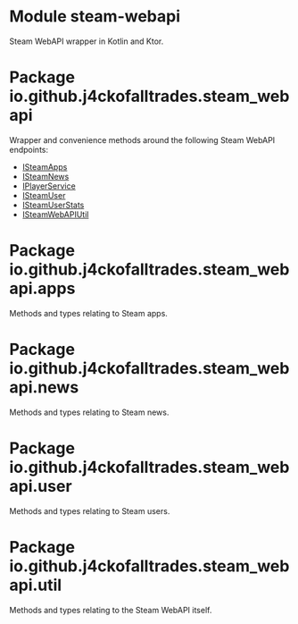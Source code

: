 # Module steam-webapi

Steam WebAPI wrapper in Kotlin and Ktor.

# Package io.github.j4ckofalltrades.steam_webapi

Wrapper and convenience methods around the following Steam WebAPI endpoints:

 - [ISteamApps](https://partner.steamgames.com/doc/webapi/ISteamApps)
 - [ISteamNews](https://partner.steamgames.com/doc/webapi/ISteamNews)
 - [IPlayerService](https://partner.steamgames.com/doc/webapi/IPlayerService)
 - [ISteamUser](https://partner.steamgames.com/doc/webapi/ISteamUser)
 - [ISteamUserStats](https://partner.steamgames.com/doc/webapi/ISteamUserStats)
 - [ISteamWebAPIUtil](https://partner.steamgames.com/doc/webapi/ISteamWebAPIUtil)

# Package io.github.j4ckofalltrades.steam_webapi.apps

Methods and types relating to Steam apps.

# Package io.github.j4ckofalltrades.steam_webapi.news

Methods and types relating to Steam news.

# Package io.github.j4ckofalltrades.steam_webapi.user

Methods and types relating to Steam users.

# Package io.github.j4ckofalltrades.steam_webapi.util

Methods and types relating to the Steam WebAPI itself.
